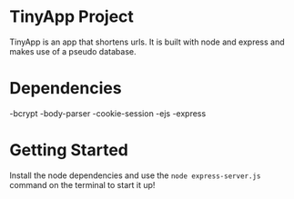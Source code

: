 # TinyApp Project

TinyApp is an app that shortens urls. It is built with node and express and makes use of a pseudo database.

# Dependencies

  -bcrypt
  -body-parser
  -cookie-session
  -ejs
  -express

# Getting Started

Install the node dependencies and use the `node express-server.js` command on the terminal to start it up!